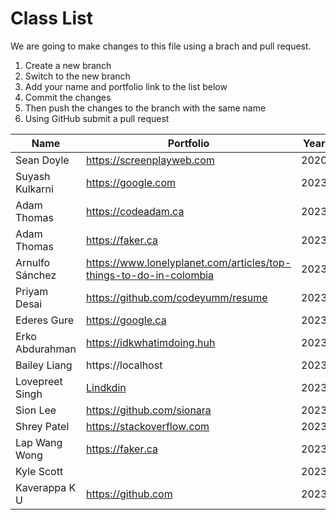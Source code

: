 # Class List

We are going to make changes to this file using a brach and pull request.

1. Create a new branch
2. Switch to the new branch
3. Add your name and portfolio link to the list below
4. Commit the changes
5. Then push the changes to the branch with the same name
6. Using GitHub submit a pull request


| Name                                 | Portfolio                                              | Year |
| ----------------------- | ------------------------------------------------------------------- | ---- |
| Sean Doyle              | https://screenplayweb.com                                           | 2020 |
| Suyash Kulkarni         | https://google.com                                                  | 2023 |
| Adam Thomas             | https://codeadam.ca                                                 | 2023 |
| Adam Thomas             | https://faker.ca                                                    | 2023 |
| Arnulfo Sánchez         | https://www.lonelyplanet.com/articles/top-things-to-do-in-colombia  | 2023 |
| Priyam Desai            | https://github.com/codeyumm/resume                                  | 2023 |
| Ederes Gure             | https://google.ca                                                   | 2023 |
| Erko Abdurahman         | https://idkwhatimdoing.huh                                          | 2023 |
| Bailey Liang            | https://localhost                                                   | 2023 |
| Lovepreet Singh         | [Lindkdin](https://www.linkedin.com/in/lovepreet-singh-b1771718a/)  | 2023 |
| Sion Lee                | https://github.com/sionara                                          | 2023 |
| Shrey Patel             | https://stackoverflow.com                                           | 2023 |
| Lap Wang Wong           | https://faker.ca                                                    | 2023 |
| Kyle Scott              |                                                                     | 2023 |
| Kaverappa K U           | https://github.com                                                  | 2023 |
